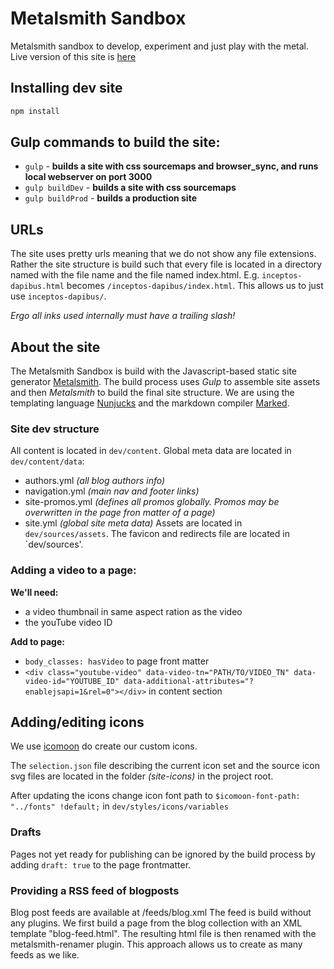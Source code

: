 # Metalsmith Sandbox

Metalsmith sandbox to develop, experiment and just play with the metal. Live version of this site is [here](http://mssandbox.netlify.com/)


## Installing dev site
```bash
npm install
```

## Gulp commands to build the site:
- `gulp` - __builds a site with css sourcemaps and browser_sync, and runs local webserver on port 3000__
- `gulp buildDev` - __builds a site with css sourcemaps__
- `gulp buildProd` - __builds a production site__

## URLs
The site uses pretty urls meaning that we do not show any file extensions. Rather the site structure is build such that every file is located in a directory named with the file name and the file named index.html. E.g. `inceptos-dapibus.html` becomes `/inceptos-dapibus/index.html`. This allows us to just use `inceptos-dapibus/`.

*Ergo all inks used internally must have a trailing slash!*

## About the site
The Metalsmith Sandbox is build with the Javascript-based static site generator [Metalsmith](http://www.metalsmith.io/). The build process uses *Gulp* to assemble site assets and then *Metalsmith* to build the final site structure. We are using the templating language [Nunjucks](https://mozilla.github.io/nunjucks/) and the markdown compiler [Marked](https://github.com/chjj/marked).

### Site dev structure
All content is located in `dev/content`.
Global meta data are located in `dev/content/data`:
- authors.yml *(all blog authors info)*
- navigation.yml *(main nav and footer links)*
- site-promos.yml *(defines all promos globally. Promos may be overwritten in the page fron  matter of a page)*
- site.yml *(global site meta data)*
Assets are located in `dev/sources/assets`. The favicon and redirects file are located in `dev/sources'.


### Adding a video to a page:
**We'll need:**
 - a video thumbnail in same aspect ration as the video
 - the youTube video ID

**Add to page:**
- `body_classes: hasVideo` to page front matter
- `<div class="youtube-video" data-video-tn="PATH/TO/VIDEO_TN" data-video-id="YOUTUBE_ID" data-additional-attributes="?enablejsapi=1&rel=0"></div>` in content section


 ## Adding/editing icons
 We use [icomoon](https://icomoon.io/app) do create our custom icons.

 The `selection.json` file describing the current icon set and the source icon svg files are located in the folder *(site-icons)* in the project root.

 After updating the icons change icon font path to   `$icomoon-font-path: "../fonts" !default;`   in `dev/styles/icons/variables`

### Drafts
Pages not yet ready for publishing can be ignored by the build process by adding `draft: true` to the page frontmatter.


### Providing a RSS feed of blogposts
Blog post feeds are available at /feeds/blog.xml
The feed is build without any plugins. We first build a page from the blog collection with an XML template "blog-feed.html". The resulting html file is then renamed with the metalsmith-renamer plugin.
This approach allows us to create as many feeds as we like.